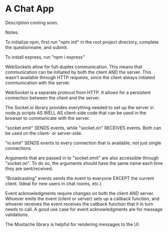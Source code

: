 # A Chat App

Description coming soon.

Notes:

To initialize npm, first run "npm init" in the root project directory, complete the questionnaire, and submit.

To install express, run "npm i express"

WebSockets allow for full-duplex communication. This means that communication can be initiated by both the client AND the server. This wasn't available through HTTP requests, since the client always initiated communication with the server.

WebSocket is a separate protocol from HTTP. It allows for a persistent connection between the client and the server.

The Socket.io library provides everything needed to set up the server in node.js scripts AS WELL AS client-side code that can be used in the browser to communicate with the server.

"socket.emit" SENDS events, while "socket.on" RECEIVES events. Both can be used on the client- or server-side.

"io.emit" SENDS events to every connection that is available, not just single connections.

Arguments that are passed in to "socket.emit" are also accessible through "socket.on". To do so, the arguments should have the same name each time they are sent/received.

"Broadcasting" events sends the event to everyone EXCEPT the current client. (Ideal for new users in chat rooms, etc.)

Event acknowledgments require changes on both the client AND server. Whoever emits the event (client or server) sets up a callback function, and whoever receives the event receives the callback function that it in turn needs to call. A good use case for event acknowledgments are for message validations.

The Mustache library is helpful for rendering messages to the UI.
